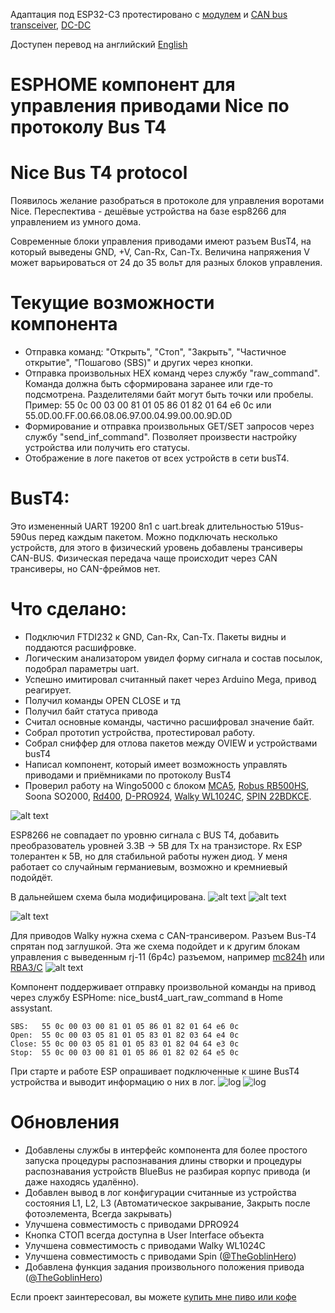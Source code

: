Адаптация под ESP32-C3
протестировано с [модулем](https://vi.aliexpress.com/item/1005007468497664.html?src=google&src=google&albch=shopping&acnt=494-037-6276&isdl=y&slnk=&plac=&mtctp=&albbt=Google_7_shopping&aff_platform=google&aff_short_key=UneMJZVf&gclsrc=aw.ds&albagn=888888&ds_e_adid=&ds_e_matchtype=&ds_e_device=c&ds_e_network=x&ds_e_product_group_id=&ds_e_product_id=ru1005007468497664&ds_e_product_merchant_id=5342614068&ds_e_product_country=UA&ds_e_product_language=ru&ds_e_product_channel=online&ds_e_product_store_id=&ds_url_v=2&albcp=19373879459&albag=&isSmbAutoCall=false&needSmbHouyi=false&gad_source=1&gclid=Cj0KCQjwrKu2BhDkARIsAD7GBotvhKkZXJInKAppROHfqopWnafTdUrSGFwoJHjJjfv8QIU3fv7-mWUaAl-1EALw_wcB&gatewayAdapt=glo2vnm) и [CAN bus transceiver](https://vi.aliexpress.com/item/1005007011627342.html?src=google&src=google&albch=shopping&acnt=494-037-6276&isdl=y&slnk=&plac=&mtctp=&albbt=Google_7_shopping&aff_platform=google&aff_short_key=UneMJZVf&gclsrc=aw.ds&albagn=888888&ds_e_adid=&ds_e_matchtype=&ds_e_device=c&ds_e_network=x&ds_e_product_group_id=&ds_e_product_id=ru1005007011627342&ds_e_product_merchant_id=5338634883&ds_e_product_country=UA&ds_e_product_language=ru&ds_e_product_channel=online&ds_e_product_store_id=&ds_url_v=2&albcp=19373879459&albag=&isSmbAutoCall=false&needSmbHouyi=false&gad_source=1&gclid=Cj0KCQjwrKu2BhDkARIsAD7GBosQ8vJxdOih0cb02H9w_iL2c1xznny_tLB22pUO4d1WJG0swLUn1WoaAtDgEALw_wcB&gatewayAdapt=glo2vnm), [DC-DC](https://vi.aliexpress.com/item/32786777084.html?spm=a2g0o.productlist.main.9.536ba13e9ggbLV&algo_pvid=4ae56446-2d59-4840-889e-616a8f32b5d3&algo_exp_id=4ae56446-2d59-4840-889e-616a8f32b5d3-4&pdp_npi=4%40dis%21UAH%2160.96%2153.76%21%21%211.44%211.27%21%40210384b217245903536127711ec7fa%2112000037070460749%21sea%21UA%21177156063%21X&curPageLogUid=1V0Tygla9JCz&utparam-url=scene%3Asearch%7Cquery_from%3A)

Доступен перевод на английский
[English](https://github.com/xdanik/Nice_BusT4)


# ESPHOME компонент для управления приводами Nice по протоколу Bus T4
# Nice Bus T4 protocol

Появилось желание разобраться в протоколе для управления воротами Nice.
Переспектива - дешёвые устройства на базе esp8266 для управлением из умного дома.

Современные блоки управления приводами имеют разъем BusT4, на который выведены GND, +V, Can-Rx, Can-Tx. Величина напряжения V может варьироваться от 24 до 35 вольт для разных блоков управления.

# Текущие возможности компонента
* Отправка команд: "Открыть", "Стоп", "Закрыть", "Частичное открытие", "Пошагово (SBS)" и других через кнопки.
* Отправка произвольных HEX команд через службу "raw_command". Команда должна быть сформирована заранее или где-то подсмотрена. Разделителями байт могут быть точки или пробелы. Пример: 55 0c 00 03 00 81 01 05 86 01 82 01 64 e6 0c или 55.0D.00.FF.00.66.08.06.97.00.04.99.00.00.9D.0D
* Формирование и отправка произвольных GET/SET запросов через службу "send_inf_command". Позволяет произвести настройку устройства или получить его статусы.
* Отображение в логе пакетов от всех устройств в сети busT4.

# BusT4:

Это измененный UART 19200 8n1 с uart.break длительностью 519us-590us перед каждым пакетом.
Можно подключать несколько устройств, для этого в физический уровень добавлены трансиверы CAN-BUS.
Физическая передача чаще происходит через CAN трансиверы, но CAN-фреймов нет.

# Что сделано:
* Подключил FTDI232 к GND, Can-Rx, Can-Tx. Пакеты видны и поддаются расшифровке.
* Логическим анализатором увидел форму сигнала и состав посылок, подобрал параметры uart.
* Успешно имитировал считанный пакет через Arduino Mega, привод реагирует.
* Получил команды OPEN CLOSE и тд
* Получил байт статуса привода
* Считал основные команды, частично расшифровал значение байт.
* Собрал прототип устройства, протестировал работу.
* Собрал сниффер для отлова пакетов между OVIEW и устройствами busT4
* Написал компонент, который имеет возможность управлять приводами и приёмниками по протоколу BusT4
* Проверил работу на Wingo5000 c блоком [MCA5](img/IMG_20220113_160221.jpg), [Robus RB500HS](img/3hs.jpg), Soona SO2000, [Rd400](img/rba4.jpg), [D-PRO924](img/924.jpg), [Walky WL1024C](img/walky.jpg), [SPIN 22BDKCE](img/spin.jpg).

![alt text](img/Schematic_esphome_bust4_adapter.png "Схема адаптера bus-t4")


ESP8266 не совпадает по уровню сигнала с BUS T4, добавить преобразователь уровней 3.3В -> 5В для Tx на транзисторе.
Rx ESP толерантен к 5В, но для стабильной работы нужен диод. У меня работает со случайным германиевым, возможно и кремниевый подойдёт.

В дальнейшем схема была модифицирована.
![alt text](img/Schematic_busT4adapter_xl.png "Схема адаптера  bus-t4 с модифицированным блоком питания")
![alt text](img/IMG20230306201230.png "Готовое устройство 2.0")

![alt text](img/hassio-bust4.png "Тест работы компонента bus-t4")


Для приводов Walky нужна схема с CAN-трансивером. Разъем Bus-T4 спрятан под заглушкой. Эта же схема подойдет и к другим блокам управления с выведенным rj-11 (6p4c) разъемом, например [mc824h](img/mc824h.jpg) или [RBA3/C](img/rba3c.jpg)
![alt text](img/Schematic_bust4_2023-10-18.png "Схема CAN + bus-t4")

Компонент поддерживает отправку произвольной команды на привод через службу  ESPHome: nice_bust4_uart_raw_command в Home assystant.
```
SBS:   55 0c 00 03 00 81 01 05 86 01 82 01 64 e6 0c
Open:  55 0c 00 03 05 81 01 05 83 01 82 03 64 e4 0c
Close: 55 0c 00 03 05 81 01 05 83 01 82 04 64 e3 0c
Stop:  55 0c 00 03 00 81 01 05 86 01 82 02 64 e5 0c
```


При старте и работе ESP опрашивает подключенные к шине BusT4 устройства и выводит информацию о них в лог. 
![log](img/log.png "Лог")
![log](img/log2.png "Лог2")

# Обновления
* Добавлены службы в интерфейс компонента для более простого запуска процедуры распознавания длины створки и процедуры распознавания устройств BlueBus не разбирая корпус привода (и даже находясь удалённо).
* Добавлен вывод в лог конфигурации считанные из устройства состояния L1, L2, L3 (Автоматическое
закрывание, Закрыть после
фотоэлемента, Всегда закрывать)
* Улучшена совместимость с приводами DPRO924
* Кнопка СТОП всегда доступна в User Interface объекта
* Улучшена совместимость с приводами Walky WL1024C
* Улучшена совместимость с приводами Spin ([@TheGoblinHero](https://github.com/TheGoblinHero))
* Добавлена функция задания произвольного положения привода ([@TheGoblinHero](https://github.com/TheGoblinHero))

Если проект заинтересовал, вы можете [купить мне пиво или кофе](https://www.tinkoff.ru/cf/12xvN3UtJkO)


